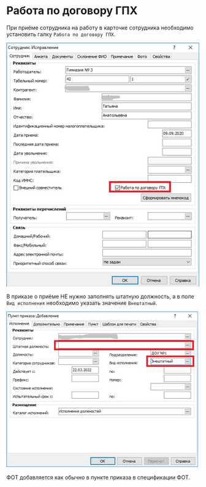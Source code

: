 # Работа по договору ГПХ

При приёме сотрудника на работу в карточке сотрудника необходимо установить галку `Работа по договору ГПХ`.

![Работа по договору ГПХ](images/gph1.jpg)

В приказе о приёме НЕ нужно заполнять штатную должность, а в поле `Вид исполнения` необходимо указать значение `Внештатный`.

![Внештатный](images/gph2.jpg)

ФОТ добавляется как обычно в пункте приказа в спецификации ФОТ.

